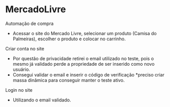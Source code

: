 # MercadoLivre
Automação de compra 
- Acessar o site do Mercado Livre, selecionar um produto (Camisa do Palmeiras), escolher o produto e colocar no carrinho.

Criar conta no site 
- Por questão de privacidade retirei o email utilizado no teste, pois o mesmo já validado perde a propriedade de ser inserido como novo usuário.
- Consegui validar o email e inserir o código de verificação *preciso criar massa dinâmica para conseguir manter o teste ativo.

Login no site
- Utilizando o email validado.

